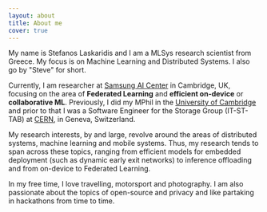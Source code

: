 ```yaml
---
layout: about
title: About me
cover: true
---
```


My name is Stefanos Laskaridis and I am a MLSys research scientist from Greece. My focus is on Machine Learning and Distributed Systems. I also go by "Steve" for short.

Currently, I am researcher at [Samsung AI Center](https://research.samsung.com/aicentre_cambridge) in Cambridge, UK,
focusing on the area of **Federated Learning** and **efficient on-device** or **collaborative ML**.
Previously, I did my MPhil in the [University of Cambridge](https://www.cst.cam.ac.uk/) and prior to that I was a
Software Engineer for the Storage Group (IT-ST-TAB) at [CERN](https://cern.ch), in Geneva, Switzerland.

My research interests, by and large, revolve around the areas of distributed systems, machine learning and mobile systems.
Thus, my research tends to span across these topics, ranging from efficient models for embedded deployment
(such as dynamic early exit networks) to inference offloading and from on-device to Federated Learning.

In my free time, I love travelling, motorsport and photography. I am also passionate about the topics of open-source and privacy and like partaking in hackathons from time to time.